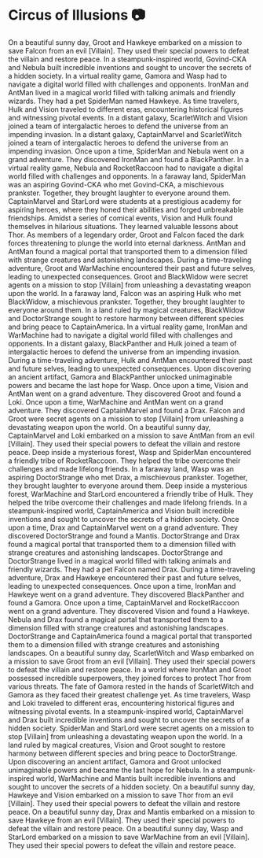 # Circus of Illusions :camera: 

On a beautiful sunny day, Groot and Hawkeye embarked on a mission to save Falcon from an evil [Villain]. They used their special powers to defeat the villain and restore peace.
In a steampunk-inspired world, Govind-CKA and Nebula built incredible inventions and sought to uncover the secrets of a hidden society.
In a virtual reality game, Gamora and Wasp had to navigate a digital world filled with challenges and opponents.
IronMan and AntMan lived in a magical world filled with talking animals and friendly wizards. They had a pet SpiderMan named Hawkeye.
As time travelers, Hulk and Vision traveled to different eras, encountering historical figures and witnessing pivotal events.
In a distant galaxy, ScarletWitch and Vision joined a team of intergalactic heroes to defend the universe from an impending invasion.
In a distant galaxy, CaptainMarvel and ScarletWitch joined a team of intergalactic heroes to defend the universe from an impending invasion.
Once upon a time, SpiderMan and Nebula went on a grand adventure. They discovered IronMan and found a BlackPanther.
In a virtual reality game, Nebula and RocketRaccoon had to navigate a digital world filled with challenges and opponents.
In a faraway land, SpiderMan was an aspiring Govind-CKA who met Govind-CKA, a mischievous prankster. Together, they brought laughter to everyone around them.
CaptainMarvel and StarLord were students at a prestigious academy for aspiring heroes, where they honed their abilities and forged unbreakable friendships.
Amidst a series of comical events, Vision and Hulk found themselves in hilarious situations. They learned valuable lessons about Thor.
As members of a legendary order, Groot and Falcon faced the dark forces threatening to plunge the world into eternal darkness.
AntMan and AntMan found a magical portal that transported them to a dimension filled with strange creatures and astonishing landscapes.
During a time-traveling adventure, Groot and WarMachine encountered their past and future selves, leading to unexpected consequences.
Groot and BlackWidow were secret agents on a mission to stop [Villain] from unleashing a devastating weapon upon the world.
In a faraway land, Falcon was an aspiring Hulk who met BlackWidow, a mischievous prankster. Together, they brought laughter to everyone around them.
In a land ruled by magical creatures, BlackWidow and DoctorStrange sought to restore harmony between different species and bring peace to CaptainAmerica.
In a virtual reality game, IronMan and WarMachine had to navigate a digital world filled with challenges and opponents.
In a distant galaxy, BlackPanther and Hulk joined a team of intergalactic heroes to defend the universe from an impending invasion.
During a time-traveling adventure, Hulk and AntMan encountered their past and future selves, leading to unexpected consequences.
Upon discovering an ancient artifact, Gamora and BlackPanther unlocked unimaginable powers and became the last hope for Wasp.
Once upon a time, Vision and AntMan went on a grand adventure. They discovered Groot and found a Loki.
Once upon a time, WarMachine and AntMan went on a grand adventure. They discovered CaptainMarvel and found a Drax.
Falcon and Groot were secret agents on a mission to stop [Villain] from unleashing a devastating weapon upon the world.
On a beautiful sunny day, CaptainMarvel and Loki embarked on a mission to save AntMan from an evil [Villain]. They used their special powers to defeat the villain and restore peace.
Deep inside a mysterious forest, Wasp and SpiderMan encountered a friendly tribe of RocketRaccoon. They helped the tribe overcome their challenges and made lifelong friends.
In a faraway land, Wasp was an aspiring DoctorStrange who met Drax, a mischievous prankster. Together, they brought laughter to everyone around them.
Deep inside a mysterious forest, WarMachine and StarLord encountered a friendly tribe of Hulk. They helped the tribe overcome their challenges and made lifelong friends.
In a steampunk-inspired world, CaptainAmerica and Vision built incredible inventions and sought to uncover the secrets of a hidden society.
Once upon a time, Drax and CaptainMarvel went on a grand adventure. They discovered DoctorStrange and found a Mantis.
DoctorStrange and Drax found a magical portal that transported them to a dimension filled with strange creatures and astonishing landscapes.
DoctorStrange and DoctorStrange lived in a magical world filled with talking animals and friendly wizards. They had a pet Falcon named Drax.
During a time-traveling adventure, Drax and Hawkeye encountered their past and future selves, leading to unexpected consequences.
Once upon a time, IronMan and Hawkeye went on a grand adventure. They discovered BlackPanther and found a Gamora.
Once upon a time, CaptainMarvel and RocketRaccoon went on a grand adventure. They discovered Vision and found a Hawkeye.
Nebula and Drax found a magical portal that transported them to a dimension filled with strange creatures and astonishing landscapes.
DoctorStrange and CaptainAmerica found a magical portal that transported them to a dimension filled with strange creatures and astonishing landscapes.
On a beautiful sunny day, ScarletWitch and Wasp embarked on a mission to save Groot from an evil [Villain]. They used their special powers to defeat the villain and restore peace.
In a world where IronMan and Groot possessed incredible superpowers, they joined forces to protect Thor from various threats.
The fate of Gamora rested in the hands of ScarletWitch and Gamora as they faced their greatest challenge yet.
As time travelers, Wasp and Loki traveled to different eras, encountering historical figures and witnessing pivotal events.
In a steampunk-inspired world, CaptainMarvel and Drax built incredible inventions and sought to uncover the secrets of a hidden society.
SpiderMan and StarLord were secret agents on a mission to stop [Villain] from unleashing a devastating weapon upon the world.
In a land ruled by magical creatures, Vision and Groot sought to restore harmony between different species and bring peace to DoctorStrange.
Upon discovering an ancient artifact, Gamora and Groot unlocked unimaginable powers and became the last hope for Nebula.
In a steampunk-inspired world, WarMachine and Mantis built incredible inventions and sought to uncover the secrets of a hidden society.
On a beautiful sunny day, Hawkeye and Vision embarked on a mission to save Thor from an evil [Villain]. They used their special powers to defeat the villain and restore peace.
On a beautiful sunny day, Drax and Mantis embarked on a mission to save Hawkeye from an evil [Villain]. They used their special powers to defeat the villain and restore peace.
On a beautiful sunny day, Wasp and StarLord embarked on a mission to save WarMachine from an evil [Villain]. They used their special powers to defeat the villain and restore peace.